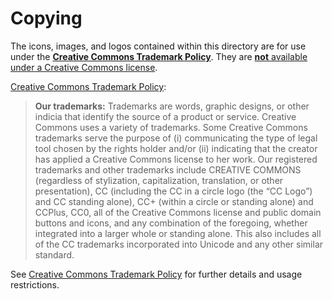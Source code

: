 # Copying

The icons, images, and logos contained within this directory are for use under
the **[Creative Commons Trademark Policy][policies-trademark]**. They are
[**not** available under a Creative Commons license][faq-trademark].

[Creative Commons Trademark Policy][policies-trademark]:
> **Our trademarks:** Trademarks are words, graphic designs, or other indicia
> that identify the source of a product or service. Creative Commons uses a
> variety of trademarks. Some Creative Commons trademarks serve the purpose of
> (i) communicating the type of legal tool chosen by the rights holder and/or
> (ii) indicating that the creator has applied a Creative Commons license to
> her work. Our registered trademarks and other trademarks include CREATIVE
> COMMONS (regardless of stylization, capitalization, translation, or other
> presentation), CC (including the CC in a circle logo (the “CC Logo”) and CC
> standing alone), CC+ (within a circle or standing alone) and CCPlus, CC0, all
> of the Creative Commons license and public domain buttons and icons, and any
> combination of the foregoing, whether integrated into a larger whole or
> standing alone. This also includes all of the CC trademarks incorporated into
> Unicode and any other similar standard.

See [Creative Commons Trademark Policy][policies-trademark] for further details
and usage restrictions.

[policies-trademark]: https://creativecommons.org/policies#trademark
[faq-trademark]: https://creativecommons.org/faq/#could-i-use-a-cc-license-to-share-my-logo-or-trademark
